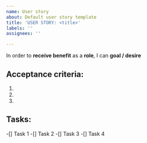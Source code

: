 ```yaml
---
name: User story
about: Default user story template
title: 'USER STORY: <title>'
labels: ''
assignees: ''

---
```


In order to **receive benefit** as a **role**, I can **goal / desire**

## Acceptance criteria:
1.
2.
3.

## Tasks:
-[] Task 1
-[] Task 2
-[] Task 3
-[] Task 4
